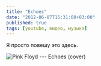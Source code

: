 ```yaml
---
title: "Echoes"
date: "2012-06-07T15:31:00+03:00"
published: true
tags: [youtube, видео, музыка]
---
```


Я просто повешу это здесь.

![Pink Floyd --- Echoes (cover)](http://www.youtube.com/watch?v=FI0fyOaD94Y)
